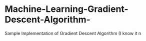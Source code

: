 # Machine-Learning-Gradient-Descent-Algorithm-
Sample Implementation of Gradient Descent Algorithm (I know it n
 
